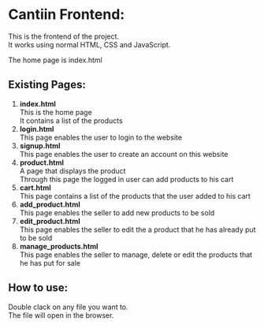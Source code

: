 # Cantiin Frontend: #
This is the frontend of the project.  
It works using normal HTML, CSS and JavaScript.

The home page is index.html

## Existing Pages: ##
1. **index.html**  
	This is the home page  
	It contains a list of the products
2. **login.html**  
	This page enables the user to login to the website
3. **signup.html**  
	This page enables the user to create an account 
	on this website 
4. **product.html**  
	A page that displays the product  
	Through this page the logged in  user can add 
	products to his cart
5. **cart.html**  
	This page contains a list of the products that the user added
	to his cart
6. **add_product.html**  
	This page enables the seller to add new products to be sold
7. **edit_product.html**  
	This page enables the seller to edit the a product that he has already put to be sold
8. **manage_products.html**  
	This page enables the seller to manage, delete or edit the 
	products that he has put for sale
	
## How to use: ##

Double clack on any file you want to.  
The file will open in the browser.